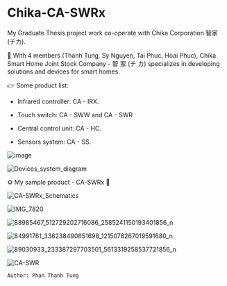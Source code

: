 # Chika-CA-SWRx

My Graduate Thesis project work co-operate with Chika Corporation 智家 (チカ).

📍 With 4 members (Thanh Tung, Sy Nguyen, Tai Phuc, Hoai Phuc), Chika Smart Home Joint Stock Company - 智 家 (チ カ) specializes in developing  solutions and devices for smart homes.

👉 Some product list:

- Infrared controller: CA - IRX.

- Touch switch: CA - SWW and CA - SWR

- Central control unit: CA - HC.

- Sensors system: CA - SS.


![image](https://user-images.githubusercontent.com/48848418/72683184-a8249100-3b07-11ea-97ea-71700537be0d.png)

![Devices_system_diagram](https://user-images.githubusercontent.com/48848418/76861317-fdbeb500-688e-11ea-8b7e-446db28426eb.png)


⚙️ My sample product - CA-SWRx 💎

![CA-SWRx_Schematics](https://user-images.githubusercontent.com/48848418/75621836-35113e80-5bcc-11ea-90c6-38af1d0425d0.jpg)

![IMG_7820](https://user-images.githubusercontent.com/48848418/75621843-4bb79580-5bcc-11ea-86c5-df7839a41773.JPG)

![88985467_512729202716086_2585241150193401856_n](https://user-images.githubusercontent.com/48848418/75621847-52460d00-5bcc-11ea-8ed3-d21b05d0f4b7.png)

![84991761_336238490651698_1215078267019591680_n](https://user-images.githubusercontent.com/48848418/75621850-570ac100-5bcc-11ea-963c-3fd6f6b92ed4.png)

![89030933_233387297703501_5613319258537721856_n](https://user-images.githubusercontent.com/48848418/75621851-5a9e4800-5bcc-11ea-9ccf-0898f9f95c31.png)

![CA-SWR](https://user-images.githubusercontent.com/48848418/78027700-fc5db400-7387-11ea-9f87-510fa0e86817.png)


    Author: Phan Thanh Tung
